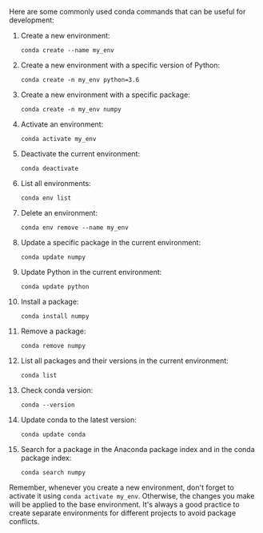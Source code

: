 Here are some commonly used conda commands that can be useful for development:

1. Create a new environment:
   ```
   conda create --name my_env
   ```

2. Create a new environment with a specific version of Python:
   ```
   conda create -n my_env python=3.6
   ```

3. Create a new environment with a specific package:
   ```
   conda create -n my_env numpy
   ```

4. Activate an environment:
   ```
   conda activate my_env
   ```

5. Deactivate the current environment:
   ```
   conda deactivate
   ```

6. List all environments:
   ```
   conda env list
   ```

7. Delete an environment:
   ```
   conda env remove --name my_env
   ```

8. Update a specific package in the current environment:
   ```
   conda update numpy
   ```

9. Update Python in the current environment:
   ```
   conda update python
   ```

10. Install a package:
    ```
    conda install numpy
    ```

11. Remove a package:
    ```
    conda remove numpy
    ```

12. List all packages and their versions in the current environment:
    ```
    conda list
    ```

13. Check conda version:
    ```
    conda --version
    ```

14. Update conda to the latest version:
    ```
    conda update conda
    ```

15. Search for a package in the Anaconda package index and in the conda package index:
    ```
    conda search numpy
    ```

Remember, whenever you create a new environment, don't forget to activate it using `conda activate my_env`. Otherwise, the changes you make will be applied to the base environment. It's always a good practice to create separate environments for different projects to avoid package conflicts.
